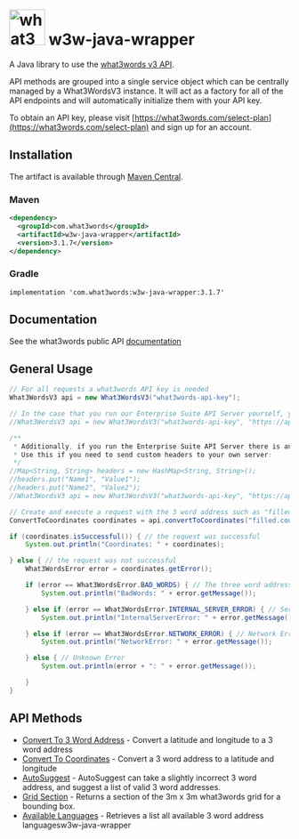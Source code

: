 # <img src="https://what3words.com/assets/images/w3w_square_red.png" width="64" height="64" alt="what3words">&nbsp;w3w-java-wrapper

A Java library to use the [what3words v3 API](https://docs.what3words.com/api/v3/).

API methods are grouped into a single service object which can be centrally managed by a What3WordsV3 instance. It will act as a factory for all of the API endpoints and will automatically initialize them with your API key.

To obtain an API key, please visit [https://what3words.com/select-plan](https://what3words.com/select-plan) and sign up for an account.

## Installation

The artifact is available through <a href="https://search.maven.org/search?q=g:com.what3words">Maven Central</a>.

### Maven

```xml
<dependency>
  <groupId>com.what3words</groupId>
  <artifactId>w3w-java-wrapper</artifactId>
  <version>3.1.7</version>
</dependency>
```

### Gradle

```
implementation 'com.what3words:w3w-java-wrapper:3.1.7'
```

## Documentation

See the what3words public API [documentation](https://docs.what3words.com/api/v3/)

## General Usage

```Java
// For all requests a what3words API key is needed
What3WordsV3 api = new What3WordsV3("what3words-api-key");

// In the case that you run our Enterprise Suite API Server yourself, you may specify the URL to your own server like so:
//What3WordsV3 api = new What3WordsV3("what3words-api-key", "https://api.yourserver.com/v3/");

/**
 * Additionally, if you run the Enterprise Suite API Server there is another optional setup() parameter: customHeaders. 
 * Use this if you need to send custom headers to your own server:
 */
//Map<String, String> headers = new HashMap<String, String>();
//headers.put("Name1", "Value1");
//headers.put("Name2", "Value2");
//What3WordsV3 api = new What3WordsV3("what3words-api-key", "https://api.yourserver.com/v3/", headers);

// Create and execute a request with the 3 word address such as "filled.count.soap"
ConvertToCoordinates coordinates = api.convertToCoordinates("filled.count.soap").execute();

if (coordinates.isSuccessful()) { // the request was successful
    System.out.println("Coordinates: " + coordinates);

} else { // the request was not successful
    What3WordsError error = coordinates.getError();

    if (error == What3WordsError.BAD_WORDS) { // The three word address provided is invalid
        System.out.println("BadWords: " + error.getMessage());

    } else if (error == What3WordsError.INTERNAL_SERVER_ERROR) { // Server Error
        System.out.println("InternalServerError: " + error.getMessage());

    } else if (error == What3WordsError.NETWORK_ERROR) { // Network Error
        System.out.println("NetworkError: " + error.getMessage());

    } else { // Unknown Error
        System.out.println(error + ": " + error.getMessage());

    }
}
```

## API Methods

- [Convert To 3 Word Address](src/main/java/com/what3words/javawrapper/examples/ConvertTo3WAExample.java) - Convert a latitude and longitude to a 3 word address
- [Convert To Coordinates](src/main/java/com/what3words/javawrapper/examples/ConvertToCoordinatesExample.java) - Convert a 3 word address to a latitude and longitude
- [AutoSuggest](src/main/java/com/what3words/javawrapper/examples/AutosuggestExample.java) - AutoSuggest can take a slightly incorrect 3 word address, and suggest a list of valid 3 word addresses.
- [Grid Section](src/main/java/com/what3words/javawrapper/examples/GridSectionExample.java) - Returns a section of the 3m x 3m what3words grid for a bounding box.
- [Available Languages](src/main/java/com/what3words/javawrapper/examples/AvailableLanguagesExample.java) - Retrieves a list all available 3 word address languagesw3w-java-wrapper
